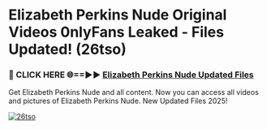 # Elizabeth Perkins Nude Original Videos 0nlyFans Leaked - Files Updated! (26tso)

<h3>🔴 CLICK HERE 🌐==►► <a href="https://tinyurl.com/5h6xmrr3" rel="nofollow">Elizabeth Perkins Nude Updated Files</a></h3>

Get Elizabeth Perkins Nude and all content. Now you can access all videos and pictures of Elizabeth Perkins Nude. New Updated Files 2025!

[![26tso](https://i.imgur.com/KVD873Z.gif)](https://tinyurl.com/5h6xmrr3)
